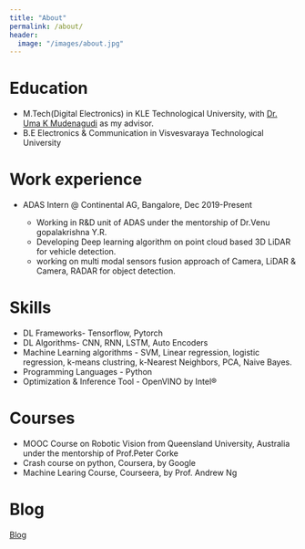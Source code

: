 ```yaml
---
title: "About"
permalink: /about/
header:
  image: "/images/about.jpg"
---
```


Education
======
* M.Tech(Digital Electronics) in KLE Technological University, with <a href="https://scholar.google.co.in/citations?user=xBaqwmkAAAAJ&hl=en" title="Dr. Uma K Mudenagudi">Dr. Uma K Mudenagudi</a> as my advisor.
* B.E Electronics & Communication in Visvesvaraya Technological University

Work experience
======
* ADAS Intern @ Continental AG, Bangalore, Dec 2019-Present

   * Working in R&D unit of ADAS under the mentorship of Dr.Venu gopalakrishna Y.R.
   * Developing Deep learning algorithm on point cloud based 3D LiDAR for vehicle detection.
   * working on multi modal sensors fusion approach of Camera, LiDAR & Camera, RADAR for object detection.
   

Skills
======
* DL Frameworks- Tensorflow, Pytorch
* DL Algorithms- CNN, RNN, LSTM, Auto Encoders
* Machine Learning algorithms - SVM, Linear regression, logistic regression, k-means clustring, k-Nearest Neighbors, PCA, Naive Bayes.
* Programming Languages - Python
* Optimization & Inference Tool - OpenVINO by Intel® 

Courses
======
* MOOC Course on Robotic Vision from Queensland University, Australia under the mentorship of Prof.Peter Corke
* Crash course on python, Coursera, by Google
* Machine Learing Course, Courseera, by Prof. Andrew Ng

Blog
======
<a href="https://gkadusumilli.github.io/" title="Blog">Blog</a>

